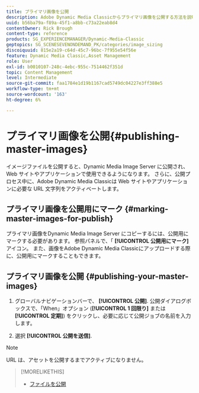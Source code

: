 ```yaml
---
title: プライマリ画像を公開
description: Adobe Dynamic Media Classicからプライマリ画像を公開する方法を説明します。
uuid: b56ba79a-f89a-45f1-a8bb-c73a22eab8d4
contentOwner: Rick Brough
content-type: reference
products: SG_EXPERIENCEMANAGER/Dynamic-Media-Classic
geptopics: SG_SCENESEVENONDEMAND_PK/categories/image_sizing
discoiquuid: 815e2a19-c64d-45c7-96bc-7f955e54f56e
feature: Dynamic Media Classic,Asset Management
role: User
exl-id: b0010107-248c-4ebc-955c-7514462f351d
topic: Content Management
level: Intermediate
source-git-commit: faa1784e1d19b1167cad5749dc04227e3ff388e5
workflow-type: tm+mt
source-wordcount: '163'
ht-degree: 6%

---
```


# プライマリ画像を公開{#publishing-master-images}

イメージファイルを公開すると、Dynamic Media Image Server に公開され、Web サイトやアプリケーションで使用できるようになります。 さらに、公開プロセス中に、Adobe Dynamic Media Classicは Web サイトやアプリケーションに必要な URL 文字列をアクティベートします。

## プライマリ画像を公開用にマーク {#marking-master-images-for-publish}

プライマリ画像をDynamic Media Image Server にコピーするには、公開用にマークする必要があります。 参照パネルで、「 **[!UICONTROL 公開用にマーク]** アイコン。 また、画像をAdobe Dynamic Media Classicにアップロードする際に、公開用にマークすることもできます。

## プライマリ画像を公開 {#publishing-your-master-images}

1. グローバルナビゲーションバーで、 **[!UICONTROL 公開]**. 公開ダイアログボックスで、「When」オプション (**[!UICONTROL 1 回限り]** または **[!UICONTROL 定期]**) をクリックし、必要に応じて公開ジョブの名前を入力します。

1. 選択 **[!UICONTROL 公開を送信]**.

>[!NOTE]
>
>URL は、アセットを公開するまでアクティブになりません。

>[!MORELIKETHIS]
>
>* [ファイルを公開](publishing-files.md#publishing_files)
